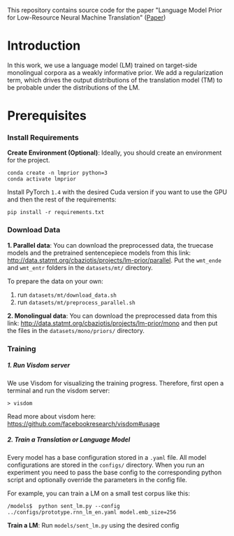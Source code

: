 This repository contains source code for the paper 
"Language Model Prior for Low-Resource Neural Machine Translation" 
([Paper](https://arxiv.org/abs/2004.14928))


# Introduction 
In this work, we use a  language model (LM) trained
on target-side monolingual corpora as a weakly
informative prior. We add a regularization term,
which drives the output distributions of the translation model (TM) to
be probable under the distributions of the LM.

# Prerequisites

 
### Install Requirements

**Create Environment (Optional)**: Ideally, you should create an environment 
for the project.

```
conda create -n lmprior python=3
conda activate lmprior
```

Install PyTorch `1.4` with the desired Cuda version if you want to use the GPU
and then the rest of the requirements:

```
pip install -r requirements.txt
```

### Download Data

**1. Parallel data**: You can download the preprocessed data, the truecase models and the pretrained sentencepiece models from this link:
http://data.statmt.org/cbaziotis/projects/lm-prior/parallel. 
Put the `wmt_ende` and `wmt_entr` folders in the `datasets/mt/` directory. 

To prepare the data on your own: 
 1. run `datasets/mt/download_data.sh`
 2. run `datasets/mt/preprocess_parallel.sh`
 
 
**2. Monolingual data**: 
You can download the preprocessed data from this link:
http://data.statmt.org/cbaziotis/projects/lm-prior/mono and then put the files in 
the `datasets/mono/priors/` directory.



### Training

##### 1. Run Visdom server
We use Visdom for visualizing the training progress. Therefore, first open a terminal and run the visdom server:
```shell script
> visdom
``` 
Read more about visdom here: https://github.com/facebookresearch/visdom#usage

##### 2. Train a Translation or Language Model
Every model has a base configuration stored in a `.yaml` file. 
All model configurations are stored in the `configs/` directory. 
When you run an experiment you need to pass the base config to the corresponding 
python script and optionally override the parameters in the config file.

For example, you can train a LM on a small test corpus like this:
```shell script
/models$  python sent_lm.py --config ../configs/prototype.rnn_lm_en.yaml model.emb_size=256
```

**Train a LM**: Run `models/sent_lm.py` using the desired config